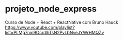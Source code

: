 # projeto_node_express
Curso de Node + React + ReactNative com Bruno Hauck https://www.youtube.com/playlist?list=PLMg7nm9OcrdlhTsN2PvLbNveJYWrHMQZv
